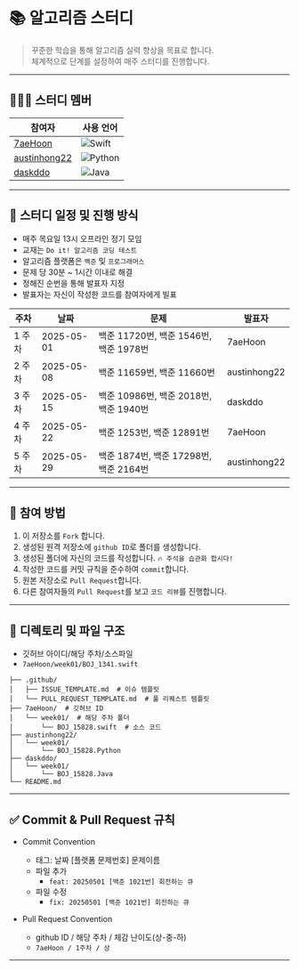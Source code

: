 # 📚 알고리즘 스터디 

> 꾸준한 학습을 통해 알고리즘 실력 향상을 목표로 합니다.  
> 체계적으로 단계를 설정하여 매주 스터디를 진행합니다.

---

## 🙋🏻‍♂️ 스터디 멤버

| 참여자        | 사용 언어               |
| ------------- | ----------------------- |
| [7aeHoon](https://github.com/7aeHoon)       | ![Swift](https://img.shields.io/badge/Swift-FA7343?style=flat&logo=swift&logoColor=white)           |
| [austinhong22](https://github.com/austinhong22)   | ![Python](https://img.shields.io/badge/Python-3776AB?style=flat&logo=python&logoColor=white)                    |
| [daskddo](https://github.com/daskddo)       | ![Java](https://img.shields.io/badge/Java-007396?style=flat&logo=java&logoColor=white)        |

--- 

## 📅 스터디 일정 및 진행 방식

- 매주 목요일 13시 오프라인 정기 모임
- 교재는 `Do it! 알고리즘 코딩 테스트` 
- 알고리즘 플랫폼은 `백준` 및 `프로그래머스`
- 문제 당 30분 ~ 1시간 이내로 해결
- 정해진 순번을 통해 발표자 지정
- 발표자는 자신이 작성한 코드를 참여자에게 빌표

| 주차  | 날짜         | 문제       | 발표자       |
| --- | ---------- | ----------- | --------- |
| 1 주차 | 2025-05-01 | 백준 11720번, 백준 1546번, 백준 1978번  | 7aeHoon |
| 2 주차 | 2025-05-08 | 백준 11659번, 백준 11660번 | austinhong22 |
| 3 주차 | 2025-05-15 | 백준 10986번, 백준 2018번, 백준 1940번 | daskddo |
| 4 주차 | 2025-05-22 | 백준 1253번, 백준 12891번 | 7aeHoon |
| 5 주차 | 2025-05-29 | 백준 1874번, 백준 17298번, 백준 2164번 | austinhong22 |

---

## 📌 참여 방법

1. 이 저장소를 `Fork` 합니다.
2. 생성된 원격 저장소에 `github ID`로 폴더를 생성합니다.
3. 생성된 폴더에 자신의 코드를 작성합니다. `🔥 주석을 습관화 합시다!`
4. 작성한 코드를 커밋 규칙을 준수하여 `commit`합니다.
5. 원본 저장소로 `Pull Request`합니다.
6. 다른 참여자들의 `Pull Request`를 보고 `코드 리뷰`를 진행합니다.

---

## 📁 디렉토리 및 파일 구조

- 깃허브 아이디/해당 주차/소스파일
- `7aeHoon/week01/BOJ_1341.swift`

```
├── .github/
│   ├── ISSUE_TEMPLATE.md  # 이슈 템플릿
│   └── PULL_REQUEST_TEMPLATE.md  # 풀 리퀘스트 템플릿
├── 7aeHoon/  # 깃허브 ID
│   └── week01/  # 해당 주차 폴더
│       └── BOJ_15828.swift  # 소스 코드
├── austinhong22/
│   └── week01/
│       └── BOJ_15828.Python
├── daskddo/
│   └── week01/
│       └── BOJ_15828.Java
└── README.md
```

---

## ✅ Commit & Pull Request 규칙

- Commit Convention
    - 태그: 날짜 [플랫폼 문제번호] 문제이름 
    - 파일 추가
        - `feat: 20250501 [백준 1021번] 회전하는 큐`
    - 파일 수정
        - `fix: 20250501 [백준 1021번] 회전하는 큐`
     
- Pull Request Convention
    -  github ID / 해당 주차 / 체감 난이도(상-중-하)
    -  `7aeHoon / 1주차 / 상` 
---


